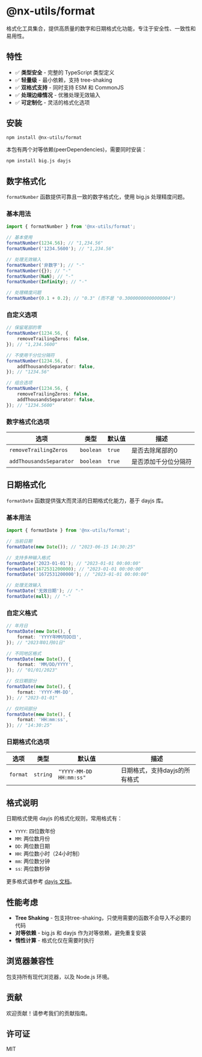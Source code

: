 # @nx-utils/format

格式化工具集合，提供高质量的数字和日期格式化功能，专注于安全性、一致性和易用性。

## 特性

- ✅ **类型安全** - 完整的 TypeScript 类型定义
- ✅ **轻量级** - 最小依赖，支持 tree-shaking
- ✅ **双格式支持** - 同时支持 ESM 和 CommonJS
- ✅ **处理边缘情况** - 优雅处理无效输入
- ✅ **可定制化** - 灵活的格式化选项

## 安装

```bash
npm install @nx-utils/format
```

本包有两个对等依赖(peerDependencies)，需要同时安装：

```bash
npm install big.js dayjs
```

## 数字格式化

`formatNumber` 函数提供可靠且一致的数字格式化，使用 big.js 处理精度问题。

### 基本用法

```ts
import { formatNumber } from '@nx-utils/format';

// 基本使用
formatNumber(1234.56); // "1,234.56"
formatNumber('1234.5600'); // "1,234.56"

// 处理无效输入
formatNumber('非数字'); // "-"
formatNumber({}); // "-"
formatNumber(NaN); // "-"
formatNumber(Infinity); // "-"

// 处理精度问题
formatNumber(0.1 + 0.2); // "0.3" (而不是 "0.30000000000000004")
```

### 自定义选项

```ts
// 保留尾部的零
formatNumber(1234.56, {
	removeTrailingZeros: false,
}); // "1,234.5600"

// 不使用千分位分隔符
formatNumber(1234.56, {
	addThousandsSeparator: false,
}); // "1234.56"

// 组合选项
formatNumber(1234.56, {
	removeTrailingZeros: false,
	addThousandsSeparator: false,
}); // "1234.5600"
```

### 数字格式化选项

| 选项                    | 类型      | 默认值 | 描述                 |
| ----------------------- | --------- | ------ | -------------------- |
| `removeTrailingZeros`   | `boolean` | `true` | 是否去除尾部的0      |
| `addThousandsSeparator` | `boolean` | `true` | 是否添加千分位分隔符 |

## 日期格式化

`formatDate` 函数提供强大而灵活的日期格式化能力，基于 dayjs 库。

### 基本用法

```ts
import { formatDate } from '@nx-utils/format';

// 当前日期
formatDate(new Date()); // "2023-06-15 14:30:25"

// 支持多种输入格式
formatDate('2023-01-01'); // "2023-01-01 00:00:00"
formatDate(1672531200000); // "2023-01-01 00:00:00"
formatDate('1672531200000'); // "2023-01-01 00:00:00"

// 处理无效输入
formatDate('无效日期'); // "-"
formatDate(null); // "-"
```

### 自定义格式

```ts
// 年月日
formatDate(new Date(), {
	format: 'YYYY年MM月DD日',
}); // "2023年01月01日"

// 不同地区格式
formatDate(new Date(), {
	format: 'MM/DD/YYYY',
}); // "01/01/2023"

// 仅日期部分
formatDate(new Date(), {
	format: 'YYYY-MM-DD',
}); // "2023-01-01"

// 仅时间部分
formatDate(new Date(), {
	format: 'HH:mm:ss',
}); // "14:30:25"
```

### 日期格式化选项

| 选项     | 类型     | 默认值                  | 描述                          |
| -------- | -------- | ----------------------- | ----------------------------- |
| `format` | `string` | `"YYYY-MM-DD HH:mm:ss"` | 日期格式，支持dayjs的所有格式 |

## 格式说明

日期格式使用 dayjs 的格式化规则，常用格式有：

- `YYYY`: 四位数年份
- `MM`: 两位数月份
- `DD`: 两位数日期
- `HH`: 两位数小时（24小时制）
- `mm`: 两位数分钟
- `ss`: 两位数秒钟

更多格式请参考 [dayjs 文档](https://day.js.org/docs/en/display/format)。

## 性能考虑

- **Tree Shaking** - 包支持tree-shaking，只使用需要的函数不会导入不必要的代码
- **对等依赖** - big.js 和 dayjs 作为对等依赖，避免重复安装
- **惰性计算** - 格式化仅在需要时执行

## 浏览器兼容性

包支持所有现代浏览器，以及 Node.js 环境。

## 贡献

欢迎贡献！请参考我们的贡献指南。

## 许可证

MIT
